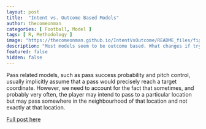 ```yaml
---
layout: post
title:  "Intent vs. Outcome Based Models"
author: thecomeonman
categories: [ Football, Model ]
tags: [ R, Methodology ]
image: "https://thecomeonman.github.io/IntentVsOutcome/README_files/figure-markdown_strict/IntentIllustrationDifferencePC-1.png"
description: "Most models seem to be outcome based. What changes if try to incorporate intent?"
featured: false
hidden: false
---
```


Pass related models, such as pass success probability and pitch control, usually implicitly assume that a pass would precisely reach a target coordinate. However, we need to account for the fact that sometimes, and probably very often, the player may intend to pass to a particular location but may pass somewhere in the neighbourhood of that location and not exactly at that location.

[Full post here](https://thecomeonman.github.io/IntentVsOutcome/)